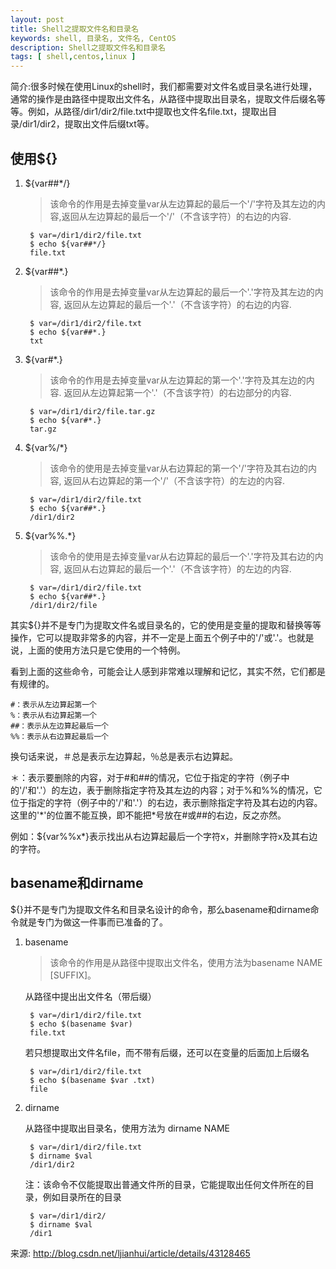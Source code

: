 ```yaml
---
layout: post
title: Shell之提取文件名和目录名
keywords: shell, 目录名, 文件名, CentOS
description: Shell之提取文件名和目录名
tags: [ shell,centos,linux ]
---
```


简介:很多时候在使用Linux的shell时，我们都需要对文件名或目录名进行处理，通常的操作是由路径中提取出文件名，从路径中提取出目录名，提取文件后缀名等等。例如，从路径/dir1/dir2/file.txt中提取也文件名file.txt，提取出目录/dir1/dir2，提取出文件后缀txt等。

## 使用${}

1. ${var##*/}

	> 该命令的作用是去掉变量var从左边算起的最后一个'/'字符及其左边的内容,返回从左边算起的最后一个'/'（不含该字符）的右边的内容.

		$ var=/dir1/dir2/file.txt
		$ echo ${var##*/}
		file.txt

2. ${var##*.}

	> 该命令的作用是去掉变量var从左边算起的最后一个'.'字符及其左边的内容, 返回从左边算起的最后一个'.'（不含该字符）的右边的内容.

		$ var=/dir1/dir2/file.txt
		$ echo ${var##*.}
		txt

3. ${var#*.}

	> 该命令的作用是去掉变量var从左边算起的第一个'.'字符及其左边的内容. 返回从左边算起第一个'.'（不含该字符）的右边部分的内容.

		$ var=/dir1/dir2/file.tar.gz
		$ echo ${var#*.}
		tar.gz

4. ${var%/*}

	> 该命令的使用是去掉变量var从右边算起的第一个'/'字符及其右边的内容, 返回从右边算起的第一个'/'（不含该字符）的左边的内容.

		$ var=/dir1/dir2/file.txt
		$ echo ${var##*.}
		/dir1/dir2

5. ${var%%.*}

	> 该命令的使用是去掉变量var从右边算起的最后一个'.'字符及其右边的内容, 返回从右边算起的最后一个'.'（不含该字符）的左边的内容.

		$ var=/dir1/dir2/file.txt
		$ echo ${var##*.}
		/dir1/dir2/file

其实${}并不是专门为提取文件名或目录名的，它的使用是变量的提取和替换等等操作，它可以提取非常多的内容，并不一定是上面五个例子中的'/'或'.'。也就是说，上面的使用方法只是它使用的一个特例。

看到上面的这些命令，可能会让人感到非常难以理解和记忆，其实不然，它们都是有规律的。


	#：表示从左边算起第一个
	%：表示从右边算起第一个
	##：表示从左边算起最后一个
	%%：表示从右边算起最后一个


换句话来说，＃总是表示左边算起，％总是表示右边算起。

＊：表示要删除的内容，对于#和##的情况，它位于指定的字符（例子中的'/'和'.'）的左边，表于删除指定字符及其左边的内容；对于%和%%的情况，它位于指定的字符（例子中的'/'和'.'）的右边，表示删除指定字符及其右边的内容。这里的\'\*\'的位置不能互换，即不能把*号放在#或##的右边，反之亦然。

例如：${var%%x*}表示找出从右边算起最后一个字符x，并删除字符x及其右边的字符。

## basename和dirname

${}并不是专门为提取文件名和目录名设计的命令，那么basename和dirname命令就是专门为做这一件事而已准备的了。

1. basename

	> 该命令的作用是从路径中提取出文件名，使用方法为basename NAME [SUFFIX]。

	从路径中提出出文件名（带后缀）

		$ var=/dir1/dir2/file.txt
		$ echo $(basename $var)
		file.txt

	若只想提取出文件名file，而不带有后缀，还可以在变量的后面加上后缀名

		$ var=/dir1/dir2/file.txt
		$ echo $(basename $var .txt)
		file

2. dirname

	从路径中提取出目录名，使用方法为 dirname NAME

		$ var=/dir1/dir2/file.txt
		$ dirname $val
		/dir1/dir2

	注：该命令不仅能提取出普通文件所的目录，它能提取出任何文件所在的目录，例如目录所在的目录

		$ var=/dir1/dir2/
		$ dirname $val
		/dir1

来源: http://blog.csdn.net/ljianhui/article/details/43128465